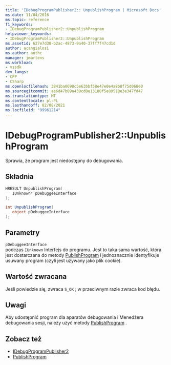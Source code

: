 ```yaml
---
title: 'IDebugProgramPublisher2:: UnpublishProgram | Microsoft Docs'
ms.date: 11/04/2016
ms.topic: reference
f1_keywords:
- IDebugProgramPublisher2::UnpublishProgram
helpviewer_keywords:
- IDebugProgramPublisher2::UnpublishProgram
ms.assetid: 627e7d38-b2ac-4873-9a40-37ff7f47cd1d
author: acangialosi
ms.author: anthc
manager: jmartens
ms.workload:
- vssdk
dev_langs:
- CPP
- CSharp
ms.openlocfilehash: 3841ba0698c5e63bbf58e47e0e4a8b8f75d068e0
ms.sourcegitcommit: ae6d47b09a439cd0e13180f5e89510e3e347fd47
ms.translationtype: MT
ms.contentlocale: pl-PL
ms.lasthandoff: 02/08/2021
ms.locfileid: "99961214"
---
```

# <a name="idebugprogrampublisher2unpublishprogram"></a>IDebugProgramPublisher2::UnpublishProgram
Sprawia, że program jest niedostępny do debugowania.

## <a name="syntax"></a>Składnia

```cpp
HRESULT UnpublishProgram(
   IUnknown* pDebuggeeInterface
);
```

```csharp
int UnpublishProgram(
   object pDebuggeeInterface
);
```

## <a name="parameters"></a>Parametry
`pDebuggeeInterface`\
podczas `IUnknown` Interfejs do programu. Jest to taka sama wartość, która jest dostarczana do metody [PublishProgram](../../../extensibility/debugger/reference/idebugprogrampublisher2-publishprogram.md) i jednoznacznie identyfikuje usuwany program (czyli jest używany jako plik cookie).

## <a name="return-value"></a>Wartość zwracana
 Jeśli powiedzie się, zwraca `S_OK` ; w przeciwnym razie zwraca kod błędu.

## <a name="remarks"></a>Uwagi
 Aby udostępnić program dla aparatów debugowania i Menedżera debugowania sesji, należy użyć metody [PublishProgram](../../../extensibility/debugger/reference/idebugprogrampublisher2-publishprogram.md) .

## <a name="see-also"></a>Zobacz też
- [IDebugProgramPublisher2](../../../extensibility/debugger/reference/idebugprogrampublisher2.md)
- [PublishProgram](../../../extensibility/debugger/reference/idebugprogrampublisher2-publishprogram.md)
